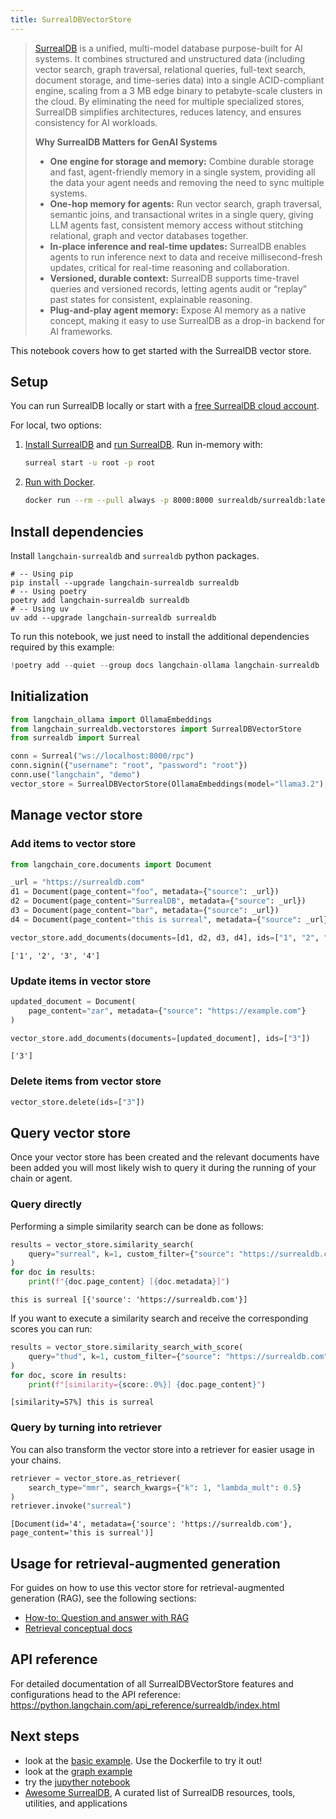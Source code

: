 ```yaml
---
title: SurrealDBVectorStore
---
```


> [SurrealDB](https://surrealdb.com) is a unified, multi-model database purpose-built for AI systems. It combines structured and unstructured data (including vector search, graph traversal, relational queries, full-text search, document storage, and time-series data) into a single ACID-compliant engine, scaling from a 3 MB edge binary to petabyte-scale clusters in the cloud. By eliminating the need for multiple specialized stores, SurrealDB simplifies architectures, reduces latency, and ensures consistency for AI workloads.
>
> **Why SurrealDB Matters for GenAI Systems**
> - **One engine for storage and memory:** Combine durable storage and fast, agent-friendly memory in a single system, providing all the data your agent needs and removing the need to sync multiple systems.
> - **One-hop memory for agents:** Run vector search, graph traversal, semantic joins, and transactional writes in a single query, giving LLM agents fast, consistent memory access without stitching relational, graph and vector databases together.
> - **In-place inference and real-time updates:** SurrealDB enables agents to run inference next to data and receive millisecond-fresh updates, critical for real-time reasoning and collaboration.
> - **Versioned, durable context:** SurrealDB supports time-travel queries and versioned records, letting agents audit or “replay” past states for consistent, explainable reasoning.
> - **Plug-and-play agent memory:** Expose AI memory as a native concept, making it easy to use SurrealDB as a drop-in backend for AI frameworks.

This notebook covers how to get started with the SurrealDB vector store.

## Setup

You can run SurrealDB locally or start with a [free SurrealDB cloud account](https://surrealdb.com/docs/cloud/getting-started).

For local, two options:
1. [Install SurrealDB](https://surrealdb.com/docs/surrealdb/installation) and [run SurrealDB](https://surrealdb.com/docs/surrealdb/installation/running). Run in-memory with:

    ```bash
    surreal start -u root -p root
    ```

2. [Run with Docker](https://surrealdb.com/docs/surrealdb/installation/running/docker).

    ```bash
    docker run --rm --pull always -p 8000:8000 surrealdb/surrealdb:latest start
    ```

## Install dependencies

Install `langchain-surrealdb` and `surrealdb` python packages.

```shell
# -- Using pip
pip install --upgrade langchain-surrealdb surrealdb
# -- Using poetry
poetry add langchain-surrealdb surrealdb
# -- Using uv
uv add --upgrade langchain-surrealdb surrealdb
```
To run this notebook, we just need to install the additional dependencies required by this example:



```python
!poetry add --quiet --group docs langchain-ollama langchain-surrealdb
```
## Initialization



```python
from langchain_ollama import OllamaEmbeddings
from langchain_surrealdb.vectorstores import SurrealDBVectorStore
from surrealdb import Surreal

conn = Surreal("ws://localhost:8000/rpc")
conn.signin({"username": "root", "password": "root"})
conn.use("langchain", "demo")
vector_store = SurrealDBVectorStore(OllamaEmbeddings(model="llama3.2"), conn)
```
## Manage vector store

### Add items to vector store



```python
from langchain_core.documents import Document

_url = "https://surrealdb.com"
d1 = Document(page_content="foo", metadata={"source": _url})
d2 = Document(page_content="SurrealDB", metadata={"source": _url})
d3 = Document(page_content="bar", metadata={"source": _url})
d4 = Document(page_content="this is surreal", metadata={"source": _url})

vector_store.add_documents(documents=[d1, d2, d3, d4], ids=["1", "2", "3", "4"])
```
```output
['1', '2', '3', '4']
```


### Update items in vector store


```python
updated_document = Document(
    page_content="zar", metadata={"source": "https://example.com"}
)

vector_store.add_documents(documents=[updated_document], ids=["3"])
```



```output
['3']
```


### Delete items from vector store



```python
vector_store.delete(ids=["3"])
```

## Query vector store

Once your vector store has been created and the relevant documents have been added you will most likely wish to query it during the running of your chain or agent.

### Query directly

Performing a simple similarity search can be done as follows:



```python
results = vector_store.similarity_search(
    query="surreal", k=1, custom_filter={"source": "https://surrealdb.com"}
)
for doc in results:
    print(f"{doc.page_content} [{doc.metadata}]")
```
```output
this is surreal [{'source': 'https://surrealdb.com'}]
```
If you want to execute a similarity search and receive the corresponding scores you can run:



```python
results = vector_store.similarity_search_with_score(
    query="thud", k=1, custom_filter={"source": "https://surrealdb.com"}
)
for doc, score in results:
    print(f"[similarity={score:.0%}] {doc.page_content}")
```
```output
[similarity=57%] this is surreal
```
### Query by turning into retriever

You can also transform the vector store into a retriever for easier usage in your chains.



```python
retriever = vector_store.as_retriever(
    search_type="mmr", search_kwargs={"k": 1, "lambda_mult": 0.5}
)
retriever.invoke("surreal")
```



```output
[Document(id='4', metadata={'source': 'https://surrealdb.com'}, page_content='this is surreal')]
```


## Usage for retrieval-augmented generation

For guides on how to use this vector store for retrieval-augmented generation (RAG), see the following sections:

- [How-to: Question and answer with RAG](https://python.langchain.com/docs/how_to/#qa-with-rag)
- [Retrieval conceptual docs](https://python.langchain.com/docs/concepts/retrieval/)

## API reference

For detailed documentation of all SurrealDBVectorStore features and configurations head to the API reference: https://python.langchain.com/api_reference/surrealdb/index.html

## Next steps

- look at the [basic example](https://github.com/surrealdb/langchain-surrealdb/tree/main/examples/basic). Use the Dockerfile to try it out!
- look at the [graph example](https://github.com/surrealdb/langchain-surrealdb/tree/main/examples/graph)
- try the [jupyther notebook](https://github.com/langchain-ai/langchain/blob/master/docs/docs/integrations/vectorstores/surrealdb.ipynb)
- [Awesome SurrealDB](https://github.com/surrealdb/awesome-surreal), A curated list of SurrealDB resources, tools, utilities, and applications
